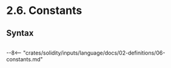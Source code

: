 <!-- This file is generated automatically by infrastructure scripts. Please don't edit by hand. -->

# 2.6. Constants

## Syntax

```{ .ebnf #ConstantDefinition }

```

<pre ebnf-snippet="ConstantDefinition" style="display: none;"><span class="cm">(* Introduced in 0.7.4 *)</span><br /><a href="#ConstantDefinition"><span class="k">ConstantDefinition</span></a><span class="o"> = </span><span class="cm">(* type_name: *)</span><span class="o"> </span><a href="../../03-types/01-advanced-types#TypeName"><span class="k">TypeName</span></a><br /><span class="o">                     </span><span class="cm">(* constant_keyword: *)</span><span class="o"> </span><a href="../../01-file-structure/08-keywords#ConstantKeyword"><span class="k">CONSTANT_KEYWORD</span></a><br /><span class="o">                     </span><span class="cm">(* name: *)</span><span class="o"> </span><a href="../../05-expressions/06-identifiers#Identifier"><span class="k">IDENTIFIER</span></a><br /><span class="o">                     </span><span class="cm">(* equal: *)</span><span class="o"> </span><a href="../../01-file-structure/09-punctuation#Equal"><span class="k">EQUAL</span></a><br /><span class="o">                     </span><span class="cm">(* value: *)</span><span class="o"> </span><a href="../../05-expressions/01-base-expressions#Expression"><span class="k">Expression</span></a><br /><span class="o">                     </span><span class="cm">(* semicolon: *)</span><span class="o"> </span><a href="../../01-file-structure/09-punctuation#Semicolon"><span class="k">SEMICOLON</span></a><span class="o">;</span></pre>

--8<-- "crates/solidity/inputs/language/docs/02-definitions/06-constants.md"
